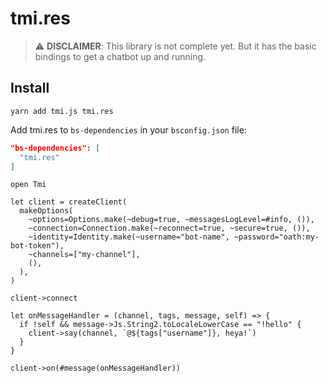 # tmi.res

> ⚠️ **DISCLAIMER**: This library is not complete yet. But it has the basic bindings to get a chatbot up and running.

## Install

```console
yarn add tmi.js tmi.res
```

Add tmi.res to `bs-dependencies` in your `bsconfig.json` file:

```json
"bs-dependencies": [
  "tmi.res"
]
```

```rescript
open Tmi

let client = createClient(
  makeOptions(
    ~options=Options.make(~debug=true, ~messagesLogLevel=#info, ()),
    ~connection=Connection.make(~reconnect=true, ~secure=true, ()),
    ~identity=Identity.make(~username="bot-name", ~password="oath:my-bot-token"),
    ~channels=["my-channel"],
    (),
  ),
)

client->connect

let onMessageHandler = (channel, tags, message, self) => {
  if !self && message->Js.String2.toLocaleLowerCase == "!hello" {
    client->say(channel, `@${tags["username"]}, heya!`)
  }
}

client->on(#message(onMessageHandler))
```